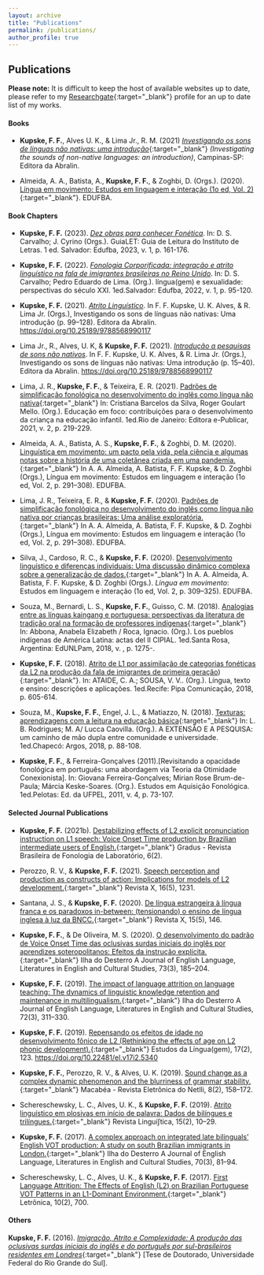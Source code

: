 ```yaml
---
layout: archive
title: "Publications"
permalink: /publications/
author_profile: true
---
```


## Publications

**Please note:** It is difficult to keep the host of available websites up to date, please refer to my [Researchgate](https://www.researchgate.net/profile/Felipe-Kupske){:target="\_blank"} profile for an up to date list of my works. 

#### Books

- **Kupske, F. F.**,  Alves U. K., & Lima Jr., R. M. (2021) [*Investigando os sons de línguas não nativas: uma introdução*](https://editora.abralin.org/publicacoes/investigando-os-sons-de-linguas-nao-nativas/){:target="_blank"} *(Investigating the sounds of non-native languages: an introduction)*, Campinas-SP: Editora da Abralin.

- Almeida, A. A., Batista, A., **Kupske, F. F.**, & Zoghbi, D. (Orgs.). (2020). [Língua em movimento: Estudos em linguagem e interação (1o ed, Vol. 2)](https://repositorio.ufba.br/handle/ri/32459){:target="_blank"}. EDUFBA. 


#### Book Chapters

- **Kupske, F. F.** (2023). [*Dez obras para conhecer Fonética*](https://edufba.ufba.br/livros-publicados/catalogo/linguagem-e-sexualidade-perspectivas-do-seculo-xxi). In: D. S. Carvalho; J. Cyrino (Orgs.). GuiaLET: Guia de Leitura do Instituto de Letras. 1 ed. Salvador: Edufba, 2023, v. 1, p. 161-176.

- **Kupske, F. F.** (2022). [*Fonologia Corporificada: integração e atrito linguístico na fala de imigrantes brasileiras no Reino Unido*](https://edufba.ufba.br/livros-publicados/catalogo/linguagem-e-sexualidade-perspectivas-do-seculo-xxi). In: D. S. Carvalho; Pedro Eduardo de Lima. (Org.). língua(gem) e sexualidade: perspectivas do século XXI. 1ed.Salvador: Edufba, 2022, v. 1, p. 95-120.

- **Kupske, F. F.** (2021). [*Atrito Linguístico*](https://editora.abralin.org/publicacoes/investigando-os-sons-de-linguas-nao-nativas/). In F. F. Kupske, U. K. Alves, & R. Lima Jr. (Orgs.), Investigando os sons de línguas não nativas: Uma introdução (p. 99–128). Editora da Abralin. https://doi.org/10.25189/9788568990117

- Lima Jr., R., Alves, U. K, & **Kupske, F. F.** (2021). [*Introdução a pesquisas de sons não nativos*](https://editora.abralin.org/publicacoes/investigando-os-sons-de-linguas-nao-nativas/). In F. F. Kupske, U. K. Alves, & R. Lima Jr. (Orgs.), Investigando os sons de línguas não nativas: Uma introdução (p. 15–40). Editora da Abralin. https://doi.org/10.25189/9788568990117

- Lima, J. R., **Kupske, F. F.**, & Teixeira, E. R. (2021). [Padrões de simplificação fonológica no desenvolvimento do inglês como língua não nativa](http://dx.doi.org/10.47402/ed.ep.c202175416578){:target="_blank"} In: Cristiana Barcelos da Silva, Roger Goulart Mello. (Org.). Educação em foco: contribuições para o desenvolvimento da criança na educação infantil. 1ed.Rio de Janeiro: Editora e-Publicar, 2021, v. 2, p. 219-229.

- Almeida, A. A., Batista, A. S., **Kupske, F. F.**, & Zoghbi, D. M. (2020). [Linguística em movimento: um pacto pela vida, pela ciência e algumas notas sobre a história de uma coletânea criada em uma pandemia.](https://repositorio.ufba.br/handle/ri/32459){:target="_blank"} In A. A. Almeida, A. Batista, F. F. Kupske, & D. Zoghbi (Orgs.), Língua em movimento: Estudos em linguagem e interação (1o ed, Vol. 2, p. 291–308). EDUFBA. 

- Lima, J. R., Teixeira, E. R., & **Kupske, F. F.** (2020). [Padrões de simplificação fonológica no desenvolvimento do inglês como língua não nativa por crianças brasileiras: Uma análise exploratória.](https://repositorio.ufba.br/handle/ri/32459){:target="_blank"} In A. A. Almeida, A. Batista, F. F. Kupske, & D. Zoghbi (Orgs.), Língua em movimento: Estudos em linguagem e interação (1o ed, Vol. 2, p. 291–308). EDUFBA. 

- Silva, J., Cardoso, R. C., & **Kupske, F. F.** (2020). [Desenvolvimento linguístico e diferenças individuais: Uma discussão dinâmico complexa sobre a generalização de dados.](https://repositorio.ufba.br/handle/ri/32459){:target="_blank"} In A. A. Almeida, A. Batista, F. F. Kupske, & D. Zoghbi (Orgs.). *Língua em movimento*: Estudos em linguagem e interação (1o ed, Vol. 2, p. 309–325). EDUFBA. 

- Souza, M., Bernardi, L. S., **Kupske, F. F.**, Guisso, C. M. (2018). [Analogias entre as línguas kaingang e portuguesa: perspectivas da literatura de tradição oral na formação de professores indígenas](https://www.unlpam.edu.ar/cultura-y-extension/edunlpam/catalogo/actas-de-eventos-academicos/los-pueblos-indigenas-de-america-latina-cipial){:target="_blank"} In: Abbona, Anabela Elizabeth / Roca, Ignacio. (Org.). Los pueblos indígenas de América Latina: actas del II CIPIAL. 1ed.Santa Rosa, Argentina: EdUNLPam, 2018, v. , p. 1275-.

- **Kupske, F. F.** (2018). [Atrito de L1 por assimilação de categorias fonéticas da L2 na produção da fala de imigrantes de primeira geração](https://www.researchgate.net/publication/330576120_Atrito_de_L1_por_assimilacao_de_categorias_foneticas_da_L2_na_producao_da_fala_de_imigrantes_de_primeira_geracao)){:target="_blank"}. In: ATAIDE, C. A.; SOUSA, V. V.. (Org.). Língua, texto e ensino: descrições e aplicações. 1ed.Recife: Pipa Comunicação, 2018, p. 605-614.

- Souza, M., **Kupske, F. F.**, Engel, J. L., & Matiazzo, N. (2018). [Texturas: aprendizagens com a leitura na educação básica](https://editoraargos.com.br/anexos/1768/55539/a-extensao-e-a-pesquisa---ebook_pdf){:target="_blank"} In: L. B. Rodrigues; M. A/ Lucca Caovilla. (Org.). A EXTENSÃO E A PESQUISA: um caminho de mão dupla entre comunidade e universidade. 1ed.Chapecó: Argos, 2018, p. 88-108.

- **Kupske, F. F.**, & Ferreira-Gonçalves (2011).[Revisitando a opacidade fonológica em português: uma abordagem via Teoria da Otimidade Conexionista]. In: Giovana Ferreira-Gonçalves; Mirian Rose Brum-de-Paula; Márcia Keske-Soares. (Org.). Estudos em Aquisição Fonológica. 1ed.Pelotas: Ed. da UFPEL, 2011, v. 4, p. 73-107.

#### Selected Journal Publications

- **Kupske, F. F.** (2021b). [Destabilizing effects of L2 explicit pronunciation instruction on L1 speech: Voice Onset Time production by Brazilian intermediate users of English.](https://doi.org/10.47627/gradus.v6i2.174){:target="_blank"} Gradus - Revista Brasileira de Fonologia de Laboratório, 6(2). 

- Perozzo, R. V., & **Kupske, F. F.** (2021). [Speech perception and production as constructs of action: Implications for models of L2 development.](https://doi.org/10.5380/rvx.v16i5.81296){:target="_blank"} Revista X, 16(5), 1231. 

- Santana, J. S., & **Kupske, F. F.** (2020). [De língua estrangeira à língua franca e os paradoxos in-between: (tensionando) o ensino de língua inglesa à luz da BNCC.](https://doi.org/10.5380/rvx.v15i5.73397){:target="_blank"} Revista X, 15(5), 146. 

- **Kupske, F. F.**, & De Oliveira, M. S. (2020). [O desenvolvimento do padrão de Voice Onset Time das oclusivas surdas iniciais do inglês por aprendizes soteropolitanos: Efeitos da instrução explícita.](https://doi.org/10.5007/2175-8026.2020v73n3p185){:target="_blank"} Ilha do Desterro A Journal of English Language, Literatures in English and Cultural Studies, 73(3), 185–204. 

- **Kupske, F. F.** (2019). [The impact of language attrition on language teaching: The dynamics of linguistic knowledge retention and maintenance in multilingualism.](https://doi.org/10.5007/2175-8026.2019v72n3p311){:target="_blank"} Ilha do Desterro A Journal of English Language, Literatures in English and Cultural Studies, 72(3), 311–330. 

- **Kupske, F. F.** (2019). [Repensando os efeitos de idade no desenvolvimento fônico de L2 (Rethinking the effects of age on L2 phonic development).](https://doi.org/10.22481/el.v17i2.5340){:target="_blank"} Estudos da Língua(gem), 17(2), 123. https://doi.org/10.22481/el.v17i2.5340

- **Kupske, F. F.**, Perozzo, R. V., & Alves, U. K. (2019). [Sound change as a complex dynamic phenomenon and the blurriness of grammar stability.](https://doi.org/10.47295/mren.v8i2.1966){:target="_blank"} Macabéa - Revista Eletrônica do Netlli, 8(2), 158–172. 

- Schereschewsky, L. C., Alves, U. K., & **Kupske, F. F.** (2019). [Atrito linguístico em plosivas em início de palavra: Dados de bilíngues e trilíngues.](https://doi.org/10.31513/linguistica.2019.v15n2a21353){:target="_blank"} Revista Linguíʃtica, 15(2), 10–29.

- **Kupske, F. F.** (2017). [A complex approach on integrated late bilinguals’ English VOT production: A study on south Brazilian immigrants in London.](https://doi.org/10.5007/2175-8026.2017v70n3p81){:target="_blank"}  Ilha do Desterro A Journal of English Language, Literatures in English and Cultural Studies, 70(3), 81–94. 

- Schereschewsky, L. C., Alves, U. K., & **Kupske, F. F.** (2017). [First Language Attrition: The Effects of English (L2) on Brazilian Portuguese VOT Patterns in an L1-Dominant Environment.](https://doi.org/10.15448/1984-4301.2017.2.26365){:target="_blank"} Letrônica, 10(2), 700. 


#### Others

**Kupske, F. F.** (2016). [*Imigração, Atrito e Complexidade: A produção das oclusivas surdas iniciais do inglês e do português por sul-brasileiros residentes em Londres*](http://rgdoi.net/10.13140/RG.2.1.1697.9609){:target="_blank"} [Tese de Doutorado, Universidade Federal do Rio Grande do Sul].


<!--
{% if author.googlescholar %}
  You can also find my articles on <u><a href="{{author.googlescholar}}">my Google Scholar profile</a>.</u>
{% endif %}

{% include base_path %}

{% for post in site.publications reversed %}
  {% include archive-single.html %}
{% endfor %}
-->
